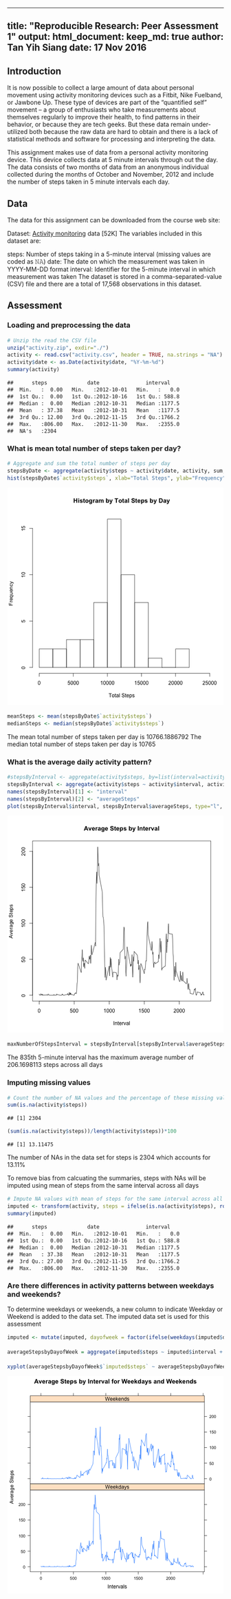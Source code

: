 

---
title: "Reproducible Research: Peer Assessment 1"
output: 
  html_document:
    keep_md: true
author: Tan Yih Siang
date: 17 Nov 2016
---

## Introduction
It is now possible to collect a large amount of data about personal movement using activity monitoring devices such as a Fitbit, Nike Fuelband, or Jawbone Up. These type of devices are part of the “quantified self” movement – a group of enthusiasts who take measurements about themselves regularly to improve their health, to find patterns in their behavior, or because they are tech geeks. But these data remain under-utilized both because the raw data are hard to obtain and there is a lack of statistical methods and software for processing and interpreting the data.

This assignment makes use of data from a personal activity monitoring device. This device collects data at 5 minute intervals through out the day. The data consists of two months of data from an anonymous individual collected during the months of October and November, 2012 and include the number of steps taken in 5 minute intervals each day.

## Data
The data for this assignment can be downloaded from the course web site:

Dataset: [Activity monitoring](https://d396qusza40orc.cloudfront.net/repdata%2Fdata%2Factivity.zip) data [52K]
The variables included in this dataset are:

steps: Number of steps taking in a 5-minute interval (missing values are coded as 𝙽𝙰)
date: The date on which the measurement was taken in YYYY-MM-DD format
interval: Identifier for the 5-minute interval in which measurement was taken
The dataset is stored in a comma-separated-value (CSV) file and there are a total of 17,568 observations in this dataset.

## Assessment

### Loading and preprocessing the data

```r
# Unzip the read the CSV file
unzip("activity.zip", exdir="./")
activity <- read.csv("activity.csv", header = TRUE, na.strings = "NA")
activity$date <- as.Date(activity$date, "%Y-%m-%d")
summary(activity)
```

```
##      steps             date               interval     
##  Min.   :  0.00   Min.   :2012-10-01   Min.   :   0.0  
##  1st Qu.:  0.00   1st Qu.:2012-10-16   1st Qu.: 588.8  
##  Median :  0.00   Median :2012-10-31   Median :1177.5  
##  Mean   : 37.38   Mean   :2012-10-31   Mean   :1177.5  
##  3rd Qu.: 12.00   3rd Qu.:2012-11-15   3rd Qu.:1766.2  
##  Max.   :806.00   Max.   :2012-11-30   Max.   :2355.0  
##  NA's   :2304
```



### What is mean total number of steps taken per day?

```r
# Aggregate and sum the total number of steps per day
stepsByDate <- aggregate(activity$steps ~ activity$date, activity, sum, na.rm = TRUE)
hist(stepsByDate$`activity$steps`, xlab="Total Steps", ylab="Frequency", main="Histogram by Total Steps by Day", breaks=10, xlim=c(0,max(stepsByDate$`activity$steps`)+3000))
```

![plot of chunk unnamed-chunk-3](figure/unnamed-chunk-3-1.png)

```r
meanSteps <- mean(stepsByDate$`activity$steps`)
medianSteps <- median(stepsByDate$`activity$steps`)
```

The mean total number of steps taken per day is 10766.1886792
The median total number of steps taken per day is 10765

### What is the average daily activity pattern?

```r
#stepsByInterval <- aggregate(activity$steps, by=list(interval=activity$interval), FUN=mean, na.rm=TRUE)
stepsByInterval <- aggregate(activity$steps ~ activity$interval, activity, FUN=mean, na.rm=TRUE)
names(stepsByInterval)[1] <- "interval"
names(stepsByInterval)[2] <- "averageSteps"
plot(stepsByInterval$interval, stepsByInterval$averageSteps, type="l", xlab="Interval", ylab="Average Steps", main="Average Steps by Interval")
```

![plot of chunk unnamed-chunk-4](figure/unnamed-chunk-4-1.png)

```r
maxNumberOfStepsInterval = stepsByInterval[stepsByInterval$averageSteps==max(stepsByInterval$averageSteps),]$interval
```
The 835th 5-minute interval has the maximum average number of 206.1698113 steps across all days 

### Imputing missing values

```r
# Count the number of NA values and the percentage of these missing values
sum(is.na(activity$steps))
```

```
## [1] 2304
```

```r
(sum(is.na(activity$steps))/length(activity$steps))*100
```

```
## [1] 13.11475
```

The number of NAs in the data set for steps is 2304 which accounts for 13.11%

To remove bias from calcuating the summaries, steps with NAs will be imputed using mean of steps from the same interval across all days



```r
# Impute NA values with mean of steps for the same interval across all days
imputed <- transform(activity, steps = ifelse(is.na(activity$steps), round(stepsByInterval$averageSteps[match(activity$interval, stepsByInterval$interval)]), activity$steps))
summary(imputed)
```

```
##      steps             date               interval     
##  Min.   :  0.00   Min.   :2012-10-01   Min.   :   0.0  
##  1st Qu.:  0.00   1st Qu.:2012-10-16   1st Qu.: 588.8  
##  Median :  0.00   Median :2012-10-31   Median :1177.5  
##  Mean   : 37.38   Mean   :2012-10-31   Mean   :1177.5  
##  3rd Qu.: 27.00   3rd Qu.:2012-11-15   3rd Qu.:1766.2  
##  Max.   :806.00   Max.   :2012-11-30   Max.   :2355.0
```

### Are there differences in activity patterns between weekdays and weekends?

To determine weekdays or weekends, a new column to indicate Weekday or Weekend is added to the data set. The imputed data set is used for this assessment


```r
imputed <- mutate(imputed, dayofweek = factor(ifelse(weekdays(imputed$date)=="Saturday" | weekdays(imputed$date)=="Sunday", "Weekends", "Weekdays")))

averageStepsbyDayofWeek = aggregate(imputed$steps ~ imputed$interval + imputed$dayofweek, imputed, mean)

xyplot(averageStepsbyDayofWeek$`imputed$steps` ~ averageStepsbyDayofWeek$`imputed$interval`|averageStepsbyDayofWeek$`imputed$dayofweek`, type = "l", layout = c(1,2), main = "Average Steps by Interval for Weekdays and Weekends", xlab = "Intervals", ylab = "Average Steps")
```

![plot of chunk unnamed-chunk-7](figure/unnamed-chunk-7-1.png)
